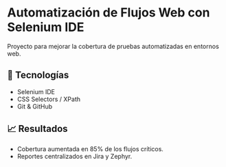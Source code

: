 # Automatización de Flujos Web con Selenium IDE

Proyecto para mejorar la cobertura de pruebas automatizadas en entornos web.

## 🔧 Tecnologías
- Selenium IDE
- CSS Selectors / XPath
- Git & GitHub

## 📈 Resultados
- Cobertura aumentada en 85% de los flujos críticos.
- Reportes centralizados en Jira y Zephyr.
